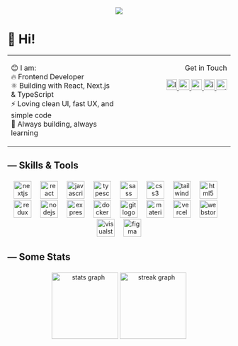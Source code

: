 <div align="center">
  <img src="https://media4.giphy.com/media/v1.Y2lkPTc5MGI3NjExb2Mxb2pzcml3bGVyOXpqbm5maWhvdGxweWZ1bzl3MHoyeDkxY3BlaCZlcD12MV9pbnRlcm5hbF9naWZfYnlfaWQmY3Q9Zw/qWo48zoD6IvojKkcY5/giphy.gif"  />
</div>


###

<h1>👋 Hi!</h1>

<table width="100%" cellpadding="0" cellspacing="0">
  <tr>
    <td align="left" width="50%" valign="top">
      <p>
        😊 I am:<br>
        🔥 Frontend Developer<br>
        ⚛️ Building with React, Next.js & TypeScript<br>
        ⚡ Loving clean UI, fast UX, and simple code<br>
        🚀 Always building, always learning
      </p>
      <img width="500" height="1">
    </td>
    <td align="right" width="50%" valign="top">
      <p>Get in Touch</p>
      <a href="https://www.linkedin.com/in/antonenko-code/" target="_blank">
        <img src="https://raw.githubusercontent.com/maurodesouza/profile-readme-generator/master/src/assets/icons/social/linkedin/default.svg" width="24" height="24" alt="linkedin logo" />
      </a>
      <a href="mailto:a.antonenko.code@gmail.com" target="_blank">
        <img src="https://raw.githubusercontent.com/maurodesouza/profile-readme-generator/master/src/assets/icons/social/gmail/default.svg" width="24" height="24" alt="gmail logo" />
      </a>
      <a href="https://x.com/antonenko_code" target="_blank">
        <img src="https://raw.githubusercontent.com/maurodesouza/profile-readme-generator/master/src/assets/icons/social/twitter/default.svg" width="24" height="24" alt="twitter logo" />
      </a>
      <a href="https://www.instagram.com/antonenko.code/" target="_blank">
        <img src="https://raw.githubusercontent.com/maurodesouza/profile-readme-generator/master/src/assets/icons/social/instagram/default.svg" width="24" height="24" alt="instagram logo" />
      </a>
      <a href="https://t.me/antonenko_code" target="_blank">
        <img src="https://raw.githubusercontent.com/maurodesouza/profile-readme-generator/master/src/assets/icons/social/telegram/default.svg" width="24" height="24" alt="telegram logo" />
      </a>
      <img width="500" height="1">
    </td>
  </tr>
</table>

###

<h2 align="left">— Skills & Tools</h2>

###

<div align="center">
  <img src="https://skillicons.dev/icons?i=nextjs" height="40" alt="nextjs logo"  />
  <img width="12" />
  <img src="https://skillicons.dev/icons?i=react" height="40" alt="react logo"  />
  <img width="12" />
  <img src="https://skillicons.dev/icons?i=js" height="40" alt="javascript logo"  />
  <img width="12" />
  <img src="https://skillicons.dev/icons?i=ts" height="40" alt="typescript logo"  />
  <img width="12" />
  <img src="https://skillicons.dev/icons?i=sass" height="40" alt="sass logo"  />
  <img width="12" />
  <img src="https://skillicons.dev/icons?i=css" height="40" alt="css3 logo"  />
  <img width="12" />
  <img src="https://skillicons.dev/icons?i=tailwind" height="40" alt="tailwindcss logo"  />
  <img width="12" />
  <img src="https://skillicons.dev/icons?i=html" height="40" alt="html5 logo"  />
  <img width="12" />
  <img src="https://skillicons.dev/icons?i=redux" height="40" alt="redux logo"  />
  <img width="12" />
  <img src="https://skillicons.dev/icons?i=nodejs" height="40" alt="nodejs logo"  />
  <img width="12" />
  <img src="https://skillicons.dev/icons?i=express" height="40" alt="express logo"  />
  <img width="12" />
  <img src="https://skillicons.dev/icons?i=docker" height="40" alt="docker logo"  />
  <img width="12" />
  <img src="https://skillicons.dev/icons?i=git" height="40" alt="git logo"  />
  <img width="12" />
  <img src="https://skillicons.dev/icons?i=materialui" height="40" alt="materialui logo"  />
  <img width="12" />
  <img src="https://skillicons.dev/icons?i=vercel" height="40" alt="vercel logo"  />
  <img width="12" />
  <img src="https://skillicons.dev/icons?i=webstorm" height="40" alt="webstorm logo"  />
  <img width="12" />
  <img src="https://skillicons.dev/icons?i=visualstudio" height="40" alt="visualstudio logo"  />
  <img width="12" />
  <img src="https://skillicons.dev/icons?i=figma" height="40" alt="figma logo"  />
</div>

###

<h2 align="left">— Some Stats</h2>

###

<div align="center">
  <img src="https://github-readme-stats.vercel.app/api?username=antonenko-code&hide_title=false&hide_rank=false&show_icons=true&include_all_commits=true&count_private=true&disable_animations=false&theme=tokyonight&locale=en&hide_border=true&order=1&custom_title=%F0%9F%92%AA%20Behind%20the%20Commits" height="150" alt="stats graph"  />
  <img src="https://streak-stats.demolab.com?user=antonenko-code&locale=en&mode=daily&theme=tokyonight&hide_border=true&border_radius=5&order=3" height="150" alt="streak graph"  />
</div>

###

